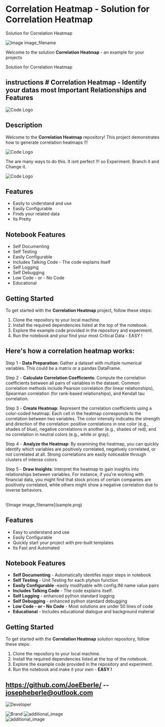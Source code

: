 
# Correlation Heatmap - Solution for Correlation Heatmap
Solution for Correlation Heatmap

![Image image_filename](code.png)

Welcome to the solution **Correlation Heatmap** - an example for your projects

Solution for Correlation Heatmap
## instructions # Correlation Heatmap  - Identify your datas most Important Relationships and Features  

![Code Logo](developer.png)

## Description

Welcome to the **Correlation Heatmap** repository! This project demonstrates how to generate correlation heatmaps !!!   

![Code Logo](correlation_heatmap.png)

The are many ways to do this. It isnt perfect !!! so Experiment. Branch it and Change it. 

![Code Logo](correlation_heatmap_example.png)

## Features

- Easily to understand and use  
- Easily Configurable 
- Finds your related data
- Its Pretty 


## Notebook Features

- Self Documenting 
- Self Testing 
- Easily Configurable
- Includes Talking Code - The code explains itself
- Self Logging 
- Self Debugging 
- Low Code - or - No Code
- Educational 

## Getting Started

To get started with the **Correlation Heatmap** project, follow these steps:

1. Clone the repository to your local machine.
2. Install the required dependencies listed at the top of the notebook.
3. Explore the example code provided in the repository and experiment.
4. Run the notebook and your find your most Critical Data - EASY !

## Here's how a correlation heatmap works:

Step 1 - **Data Preparation**: Gather a dataset with multiple numerical variables. This could be a matrix or a pandas DataFrame.

Step 2 - **Calculate Correlation Coefficients**: Compute the correlation coefficients between all pairs of variables in the dataset. Common correlation methods include Pearson correlation (for linear relationships), Spearman correlation (for rank-based relationships), and Kendall tau correlation.

Step 3 - **Create Heatmap**: Represent the correlation coefficients using a color-coded heatmap. Each cell in the heatmap corresponds to the correlation between two variables. The color intensity indicates the strength and direction of the correlation: positive correlations in one color (e.g., shades of blue), negative correlations in another (e.g., shades of red), and no correlation in neutral colors (e.g., white or gray).

Step 4 - **Analyze the Heatmap**: By examining the heatmap, you can quickly identify which variables are positively correlated, negatively correlated, or not correlated at all. Strong correlations are easily noticeable through clusters of intense colors.


Step 5 - **Draw Insights**: Interpret the heatmap to gain insights into relationships between variables. For instance, if you're working with financial data, you might find that stock prices of certain companies are positively correlated, while others might show a negative correlation due to inverse behaviors. 






<br>
![Image image_filename](sample.png)

## Features
- Easy to understand and use  
- Easily Configurable 
- Quickly start your project with pre-built templates
- Its Fast and Automated

## Notebook Features
- **Self Documenting** - Automatically identifes major steps in notebook 
- **Self Testing** - Unit Testing for each ptyhon function
- **Easily Configurable** -easily modifyable with config.INI name value pairs
- **Includes Talking Code** - The code explains itself.
- **Self Logging** - enhanced python standard logging   
- **Self Debugging** - enhanced python standard debugging
- **Low Code - or - No Code** - Most solutions are under 50 lines of code
- **Educational** - Includes educational dialogue and background material
    
## Getting Started
To get started with the **Correlation Heatmap** solution repository, follow these steps:
1. Clone the repository to your local machine.
2. Install the required dependencies listed at the top of the notebook.
3. Explore the example code provided in the repository and experiment.
4. Run the notebook and make it your own - **EASY !**
    
## https://github.com/JoeEberle/ -- josepheberle@outlook.com 
    
![Developer](developer.png)

![Brand](brand.png)
    ![additional_image](correlation_heatmap.png)  <br>![additional_image](correlation_heatmap_example.png)  <br>